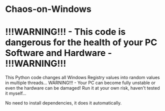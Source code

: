 # Chaos-on-Windows

# **!!!WARNING!!! - This code is dangerous for the health of your PC Software and Hardware - !!!WARNING!!!**

This Python code changes all Windows Registry values into random values in multiple threads... WARNING!!! - Your PC can become fully unstable or even the hardware can be damaged! Run it at your own risk, haven't tested it myself...

No need to install dependencies, it does it automatically.
